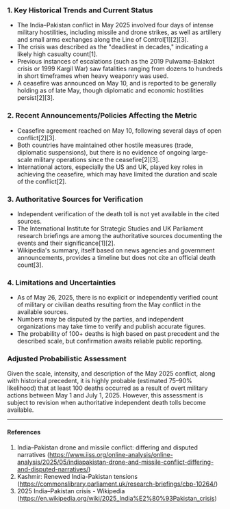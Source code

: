 ### 1. Key Historical Trends and Current Status

- The India–Pakistan conflict in May 2025 involved four days of intense military hostilities, including missile and drone strikes, as well as artillery and small arms exchanges along the Line of Control[1][2][3].
- The crisis was described as the "deadliest in decades," indicating a likely high casualty count[1].
- Previous instances of escalations (such as the 2019 Pulwama-Balakot crisis or 1999 Kargil War) saw fatalities ranging from dozens to hundreds in short timeframes when heavy weaponry was used.
- A ceasefire was announced on May 10, and is reported to be generally holding as of late May, though diplomatic and economic hostilities persist[2][3].

### 2. Recent Announcements/Policies Affecting the Metric

- Ceasefire agreement reached on May 10, following several days of open conflict[2][3].
- Both countries have maintained other hostile measures (trade, diplomatic suspensions), but there is no evidence of ongoing large-scale military operations since the ceasefire[2][3].
- International actors, especially the US and UK, played key roles in achieving the ceasefire, which may have limited the duration and scale of the conflict[2].

### 3. Authoritative Sources for Verification

- Independent verification of the death toll is not yet available in the cited sources.
- The International Institute for Strategic Studies and UK Parliament research briefings are among the authoritative sources documenting the events and their significance[1][2].
- Wikipedia's summary, itself based on news agencies and government announcements, provides a timeline but does not cite an official death count[3].

### 4. Limitations and Uncertainties

- As of May 26, 2025, there is no explicit or independently verified count of military or civilian deaths resulting from the May conflict in the available sources.
- Numbers may be disputed by the parties, and independent organizations may take time to verify and publish accurate figures.
- The probability of 100+ deaths is high based on past precedent and the described scale, but confirmation awaits reliable public reporting.

### Adjusted Probabilistic Assessment

Given the scale, intensity, and description of the May 2025 conflict, along with historical precedent, it is highly probable (estimated 75–90% likelihood) that at least 100 deaths occurred as a result of overt military actions between May 1 and July 1, 2025. However, this assessment is subject to revision when authoritative independent death tolls become available.

---

#### References

1. India–Pakistan drone and missile conflict: differing and disputed narratives (https://www.iiss.org/online-analysis/online-analysis/2025/05/indiapakistan-drone-and-missile-conflict-differing-and-disputed-narratives/)
2. Kashmir: Renewed India-Pakistan tensions (https://commonslibrary.parliament.uk/research-briefings/cbp-10264/)
3. 2025 India–Pakistan crisis - Wikipedia (https://en.wikipedia.org/wiki/2025_India%E2%80%93Pakistan_crisis)